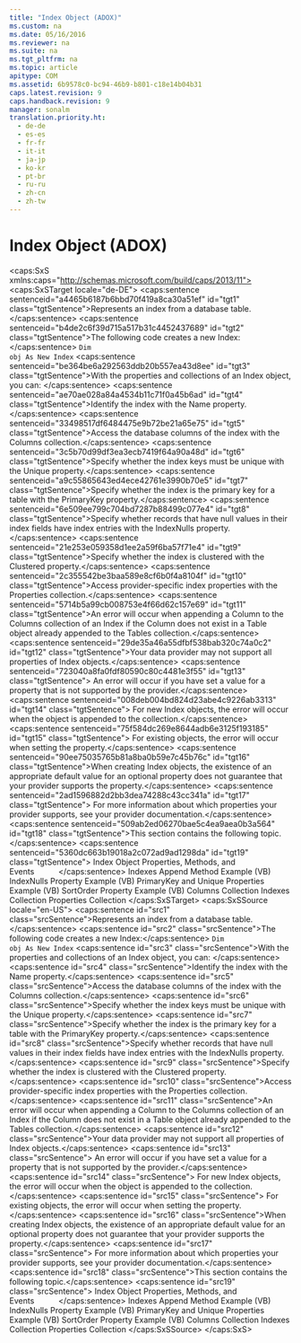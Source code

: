 ```yaml
---
title: "Index Object (ADOX)"
ms.custom: na
ms.date: 05/16/2016
ms.reviewer: na
ms.suite: na
ms.tgt_pltfrm: na
ms.topic: article
apitype: COM
ms.assetid: 6b9578c0-bc94-46b9-b801-c18e14b04b31
caps.latest.revision: 9
caps.handback.revision: 9
manager: sonalm
translation.priority.ht: 
  - de-de
  - es-es
  - fr-fr
  - it-it
  - ja-jp
  - ko-kr
  - pt-br
  - ru-ru
  - zh-cn
  - zh-tw
---
```

# Index Object (ADOX)
<?xml version="1.0" encoding="utf-8"?>
<caps:SxS xmlns:caps="http://schemas.microsoft.com/build/caps/2013/11">
  <caps:SxSTarget locale="de-DE">
    <developerReferenceWithoutSyntaxDocument xsi:schemaLocation="http://ddue.schemas.microsoft.com/authoring/2003/5 http://dduestorage.blob.core.windows.net/ddueschema/developer.xsd" xmlns="http://ddue.schemas.microsoft.com/authoring/2003/5" xmlns:xlink="http://www.w3.org/1999/xlink" xmlns:xsi="http://www.w3.org/2001/XMLSchema-instance">
      <introduction>
        <para>
          <caps:sentence sentenceid="a4465b6187b6bbd70f419a8ca30a51ef" id="tgt1" class="tgtSentence">Represents an index from a database table.</caps:sentence>
        </para>
      </introduction>
      <languageReferenceRemarks>
        <content>
          <para>
            <caps:sentence sentenceid="b4de2c6f39d715a517b31c4452437689" id="tgt2" class="tgtSentence">The following code creates a new <legacyBold>Index</legacyBold>:</caps:sentence>
          </para>
          <code>Dim obj As New Index</code>
          <para>
            <caps:sentence sentenceid="be364be6a292563ddb20b557ea43d8ee" id="tgt3" class="tgtSentence">With the properties and collections of an <legacyBold>Index</legacyBold> object, you can:  </caps:sentence>
          </para>
          <list class="bullet">
            <listItem>
              <para>
                <caps:sentence sentenceid="ae70ae028a84a4534b11c71f0a45b6ad" id="tgt4" class="tgtSentence">Identify the index with the <legacyLink xlink:href="81b92baf-b6b9-4f4e-9f33-4503795518cd">Name</legacyLink> property.</caps:sentence>
              </para>
            </listItem>
            <listItem>
              <para>
                <caps:sentence sentenceid="33498517df6484475e9b72be21a65e75" id="tgt5" class="tgtSentence">Access the database columns of the index with the <legacyLink xlink:href="23b9fea8-4f76-4a51-95ce-1a6ce4560b34">Columns</legacyLink> collection.</caps:sentence>
              </para>
            </listItem>
            <listItem>
              <para>
                <caps:sentence sentenceid="3c5b70d99df3ea3ecb7419f64a90a48d" id="tgt6" class="tgtSentence">Specify whether the index keys must be unique with the <legacyLink xlink:href="85fd4bd0-393b-4dc1-9d73-80dced4f2fbe">Unique</legacyLink> property.</caps:sentence>
              </para>
            </listItem>
            <listItem>
              <para>
                <caps:sentence sentenceid="a9c55865643ed4ece42761e3990b70e5" id="tgt7" class="tgtSentence">Specify whether the index is the primary key for a table with the <legacyLink xlink:href="30185312-5e09-4804-852d-e505d660113a">PrimaryKey</legacyLink> property.</caps:sentence>
              </para>
            </listItem>
            <listItem>
              <para>
                <caps:sentence sentenceid="6e509ee799c704bd7287b88499c077e4" id="tgt8" class="tgtSentence">Specify whether records that have null values in their index fields have index entries with the <legacyLink xlink:href="313b0bf7-3f37-4823-8fca-bd9c80e078a7">IndexNulls</legacyLink> property.</caps:sentence>
              </para>
            </listItem>
            <listItem>
              <para>
                <caps:sentence sentenceid="21e253e059358d1ee2a59f6ba57f71e4" id="tgt9" class="tgtSentence">Specify whether the index is clustered with the <legacyLink xlink:href="9b62fb35-de43-425a-83ca-77af4e33fea9">Clustered</legacyLink> property.</caps:sentence>
              </para>
            </listItem>
            <listItem>
              <para>
                <caps:sentence sentenceid="2c355542be3baa589e8cf6b0f4a8104f" id="tgt10" class="tgtSentence">Access provider-specific index properties with the <legacyLink xlink:href="1d539aa8-ce0d-4418-ab03-8d0a3c1e9d82">Properties</legacyLink> collection.</caps:sentence>
              </para>
            </listItem>
          </list>
          <alert class="note">
            <para>
              <caps:sentence sentenceid="5714b5a99cb008753e4f66d62c157e69" id="tgt11" class="tgtSentence">An error will occur when appending a <legacyLink xlink:href="6e772783-1bc8-4ea7-94b2-7d7a52ea5c47">Column</legacyLink> to the <legacyBold>Columns</legacyBold> collection of an <legacyBold>Index</legacyBold> if the <legacyBold>Column</legacyBold> does not exist in a <legacyLink xlink:href="a6d74000-0828-49ba-850a-63da865f8802">Table</legacyLink> object already appended to the <legacyLink xlink:href="38d750e7-f3fb-426e-b4b4-55eea4f1a654">Tables</legacyLink> collection.</caps:sentence>
            </para>
          </alert>
          <alert class="note">
            <para>
              <caps:sentence sentenceid="29de35a46a55dfbf538bab320c74a0c2" id="tgt12" class="tgtSentence">Your data provider may not support all properties of <legacyBold>Index</legacyBold> objects.</caps:sentence>
              <caps:sentence sentenceid="723040a8fa0fdf80590c80c4481e3f55" id="tgt13" class="tgtSentence"> An error will occur if you have set a value for a property that is not supported by the provider.</caps:sentence>
              <caps:sentence sentenceid="008deb004bd824d23abe4c9226ab3313" id="tgt14" class="tgtSentence"> For new <legacyBold>Index</legacyBold> objects, the error will occur when the object is appended to the collection.</caps:sentence>
              <caps:sentence sentenceid="75f584dc269e8644adb6e3125f193185" id="tgt15" class="tgtSentence"> For existing objects, the error will occur when setting the property.</caps:sentence>
            </para>
          </alert>
          <alert class="note">
            <para>
              <caps:sentence sentenceid="90ee75035765b81a8ba0b59e7c45b76c" id="tgt16" class="tgtSentence">When creating <legacyBold>Index</legacyBold> objects, the existence of an appropriate default value for an optional property does not guarantee that your provider supports the property.</caps:sentence>
              <caps:sentence sentenceid="2ad1596882d2bb3dea74288c43cc341a" id="tgt17" class="tgtSentence"> For more information about which properties your provider supports, see your provider documentation.</caps:sentence>
            </para>
          </alert>
          <para>
            <caps:sentence sentenceid="509ab2ed06270bae5c4ea9aea0b3a564" id="tgt18" class="tgtSentence">This section contains the following topic.</caps:sentence>
          </para>
          <list class="bullet">
            <listItem>
              <para>
                <caps:sentence sentenceid="5360dc663b19018a2c072ad9ad1298da" id="tgt19" class="tgtSentence">
                  <legacyLink xlink:href="6f4e92e1-e7cb-45d8-aa86-cd749474f825">Index Object Properties, Methods, and Events</legacyLink>           </caps:sentence>
              </para>
            </listItem>
          </list>
        </content>
      </languageReferenceRemarks>
      <relatedTopics>
        <link xlink:href="50f87e27-1bf9-427c-9b1d-704a672434d2">Indexes Append Method Example (VB)</link>
        <link xlink:href="45204669-32c0-4690-aab9-ddf0fd71ae48">IndexNulls Property Example (VB)</link>
        <link xlink:href="f536acac-06ea-4b39-bfba-ee9902b01615">PrimaryKey and Unique Properties Example (VB)</link>
        <link xlink:href="d9502254-d89b-4bcb-94f1-6418f89e7f30">SortOrder Property Example (VB)</link>
        <link xlink:href="23b9fea8-4f76-4a51-95ce-1a6ce4560b34">Columns Collection</link>
        <link xlink:href="184cf536-455c-42be-bf1c-a5c25bade961">Indexes Collection</link>
        <link xlink:href="1d539aa8-ce0d-4418-ab03-8d0a3c1e9d82">Properties Collection</link>
      </relatedTopics>
    </developerReferenceWithoutSyntaxDocument>
  </caps:SxSTarget>
  <caps:SxSSource locale="en-US">
    <developerReferenceWithoutSyntaxDocument xsi:schemaLocation="http://ddue.schemas.microsoft.com/authoring/2003/5 http://dduestorage.blob.core.windows.net/ddueschema/developer.xsd" xmlns="http://ddue.schemas.microsoft.com/authoring/2003/5" xmlns:xlink="http://www.w3.org/1999/xlink" xmlns:xsi="http://www.w3.org/2001/XMLSchema-instance">
      <introduction>
        <para>
          <caps:sentence id="src1" class="srcSentence">Represents an index from a database table.</caps:sentence>
        </para>
      </introduction>
      <languageReferenceRemarks>
        <content>
          <para>
            <caps:sentence id="src2" class="srcSentence">The following code creates a new <legacyBold>Index</legacyBold>:</caps:sentence>
          </para>
          <code>Dim obj As New Index</code>
          <para>
            <caps:sentence id="src3" class="srcSentence">With the properties and collections of an <legacyBold>Index</legacyBold> object, you can:  </caps:sentence>
          </para>
          <list class="bullet">
            <listItem>
              <para>
                <caps:sentence id="src4" class="srcSentence">Identify the index with the <legacyLink xlink:href="81b92baf-b6b9-4f4e-9f33-4503795518cd">Name</legacyLink> property.</caps:sentence>
              </para>
            </listItem>
            <listItem>
              <para>
                <caps:sentence id="src5" class="srcSentence">Access the database columns of the index with the <legacyLink xlink:href="23b9fea8-4f76-4a51-95ce-1a6ce4560b34">Columns</legacyLink> collection.</caps:sentence>
              </para>
            </listItem>
            <listItem>
              <para>
                <caps:sentence id="src6" class="srcSentence">Specify whether the index keys must be unique with the <legacyLink xlink:href="85fd4bd0-393b-4dc1-9d73-80dced4f2fbe">Unique</legacyLink> property.</caps:sentence>
              </para>
            </listItem>
            <listItem>
              <para>
                <caps:sentence id="src7" class="srcSentence">Specify whether the index is the primary key for a table with the <legacyLink xlink:href="30185312-5e09-4804-852d-e505d660113a">PrimaryKey</legacyLink> property.</caps:sentence>
              </para>
            </listItem>
            <listItem>
              <para>
                <caps:sentence id="src8" class="srcSentence">Specify whether records that have null values in their index fields have index entries with the <legacyLink xlink:href="313b0bf7-3f37-4823-8fca-bd9c80e078a7">IndexNulls</legacyLink> property.</caps:sentence>
              </para>
            </listItem>
            <listItem>
              <para>
                <caps:sentence id="src9" class="srcSentence">Specify whether the index is clustered with the <legacyLink xlink:href="9b62fb35-de43-425a-83ca-77af4e33fea9">Clustered</legacyLink> property.</caps:sentence>
              </para>
            </listItem>
            <listItem>
              <para>
                <caps:sentence id="src10" class="srcSentence">Access provider-specific index properties with the <legacyLink xlink:href="1d539aa8-ce0d-4418-ab03-8d0a3c1e9d82">Properties</legacyLink> collection.</caps:sentence>
              </para>
            </listItem>
          </list>
          <alert class="note">
            <para>
              <caps:sentence id="src11" class="srcSentence">An error will occur when appending a <legacyLink xlink:href="6e772783-1bc8-4ea7-94b2-7d7a52ea5c47">Column</legacyLink> to the <legacyBold>Columns</legacyBold> collection of an <legacyBold>Index</legacyBold> if the <legacyBold>Column</legacyBold> does not exist in a <legacyLink xlink:href="a6d74000-0828-49ba-850a-63da865f8802">Table</legacyLink> object already appended to the <legacyLink xlink:href="38d750e7-f3fb-426e-b4b4-55eea4f1a654">Tables</legacyLink> collection.</caps:sentence>
            </para>
          </alert>
          <alert class="note">
            <para>
              <caps:sentence id="src12" class="srcSentence">Your data provider may not support all properties of <legacyBold>Index</legacyBold> objects.</caps:sentence>
              <caps:sentence id="src13" class="srcSentence"> An error will occur if you have set a value for a property that is not supported by the provider.</caps:sentence>
              <caps:sentence id="src14" class="srcSentence"> For new <legacyBold>Index</legacyBold> objects, the error will occur when the object is appended to the collection.</caps:sentence>
              <caps:sentence id="src15" class="srcSentence"> For existing objects, the error will occur when setting the property.</caps:sentence>
            </para>
          </alert>
          <alert class="note">
            <para>
              <caps:sentence id="src16" class="srcSentence">When creating <legacyBold>Index</legacyBold> objects, the existence of an appropriate default value for an optional property does not guarantee that your provider supports the property.</caps:sentence>
              <caps:sentence id="src17" class="srcSentence"> For more information about which properties your provider supports, see your provider documentation.</caps:sentence>
            </para>
          </alert>
          <para>
            <caps:sentence id="src18" class="srcSentence">This section contains the following topic.</caps:sentence>
          </para>
          <list class="bullet">
            <listItem>
              <para>
                <caps:sentence id="src19" class="srcSentence">
                  <legacyLink xlink:href="6f4e92e1-e7cb-45d8-aa86-cd749474f825">Index Object Properties, Methods, and Events</legacyLink>           </caps:sentence>
              </para>
            </listItem>
          </list>
        </content>
      </languageReferenceRemarks>
      <relatedTopics>
        <link xlink:href="50f87e27-1bf9-427c-9b1d-704a672434d2">Indexes Append Method Example (VB)</link>
        <link xlink:href="45204669-32c0-4690-aab9-ddf0fd71ae48">IndexNulls Property Example (VB)</link>
        <link xlink:href="f536acac-06ea-4b39-bfba-ee9902b01615">PrimaryKey and Unique Properties Example (VB)</link>
        <link xlink:href="d9502254-d89b-4bcb-94f1-6418f89e7f30">SortOrder Property Example (VB)</link>
        <link xlink:href="23b9fea8-4f76-4a51-95ce-1a6ce4560b34">Columns Collection</link>
        <link xlink:href="184cf536-455c-42be-bf1c-a5c25bade961">Indexes Collection</link>
        <link xlink:href="1d539aa8-ce0d-4418-ab03-8d0a3c1e9d82">Properties Collection</link>
      </relatedTopics>
    </developerReferenceWithoutSyntaxDocument>
  </caps:SxSSource>
</caps:SxS>